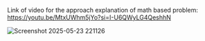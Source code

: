Link of video for the approach explanation of math based problem: https://youtu.be/MtxUWhm5jYo?si=I-U6QWyLG4QeshhN

![Screenshot 2025-05-23 221126](https://github.com/user-attachments/assets/f4d6bd17-a2f4-4587-a7ca-d9b27a9563f8)
